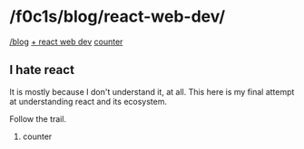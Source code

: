 <html lang="en">
<head>
    <meta charset="UTF-8">
    <meta name="viewport" content="width=device-width, initial-scale=1">
    <title>/f0c1s/blog/react-web-dev</title>
    <link rel="stylesheet" href="../index.css"/>
    <script src="../setup.js"></script>
</head>

<body class="aoc 2021 aoc2021" onload="setup()">
<h1>/f0c1s/blog/react-web-dev/</h1>
<nav>
    <a href="../index.html">/blog</a>
    <a href="./index.html">+ react web dev</a>
    <a href="./counter/counter.html">counter</a>
</nav>

<h2>I hate react</h2>

It is mostly because I don't understand it, at all. This here is my final attempt at understanding react and its
ecosystem.

Follow the trail.

1. counter

</body>
</html>
